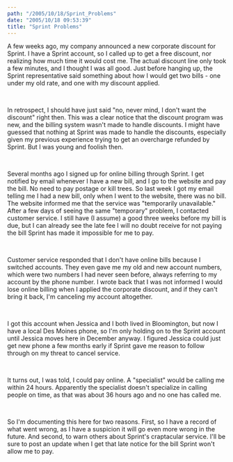 ```yaml
---
path: "/2005/10/18/Sprint_Problems" 
date: "2005/10/18 09:53:39" 
title: "Sprint Problems" 
---
```

<p>A few weeks ago, my company announced a new corporate discount for Sprint. I have a Sprint account, so I called up to get a free discount, nor realizing how much time it would cost me. The actual discount line only took a few minutes, and I thought I was all good. Just before hanging up, the Sprint representative said something about how I would get two bills - one under my old rate, and one with my discount applied.</p><br><p>In retrospect, I should have just said "no, never mind, I don't want the discount" right then. This was a clear notice that the discount program was new, and the billing system wasn't made to handle discounts. I might have guessed that nothing at Sprint was made to handle the discounts, especially given my previous experience trying to get an overcharge refunded by Sprint. But I was young and foolish then.</p><br><p>Several months ago I signed up for online billing through Sprint. I get notified by email whenever I have a new bill, and I go to the website and pay the bill. No need to pay postage or kill trees. So last week I got my email telling me I had a new bill, only when I went to the website, there was no bill. The website informed me that the service was "temporarily unavailable." After a few days of seeing the same "temporary" problem, I contacted customer service. I still have (I assume) a good three weeks before my bill is due, but I can already see the late fee I will no doubt receive for not paying the bill Sprint has made it impossible for me to pay.</p><br><p>Customer service responded that I don't have online bills because I switched accounts.  They even gave me my old and new account numbers, which were two numbers I had never seen before, always referring to my account by the phone number. I wrote back that I was not informed I would lose online billing when I applied the corporate discount, and if they can't bring it back, I'm canceling my account altogether.</p><br><p>I got this account when Jessica and I both lived in Bloomington, but now I have a local Des Moines phone, so I'm only holding on to the Sprint account until Jessica moves here in December anyway. I figured Jessica could just get new phone a few months early if Sprint gave me reason to follow through on my threat to cancel service.</p><br><p>It turns out, I was told, I could pay online. A "specialist" would be calling me within 24 hours. Apparently the specialist doesn't specialize in calling people on time, as that was about 36 hours ago and no one has called me.</p><br><p>So I'm documenting this here for two reasons. First, so I have a record of what went wrong, as I have a suspicion it will go even more wrong in the future. And second, to warn others about Sprint's craptacular service. I'll be sure to post an update when I get that late notice for the bill Sprint won't allow me to pay.</p>